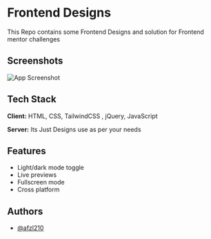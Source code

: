 
# Frontend Designs

This Repo contains some Frontend Designs and solution for Frontend mentor challenges


## Screenshots

![App Screenshot](https://via.placeholder.com/468x300?text=App+Screenshot+Here)

  
## Tech Stack

**Client:** HTML, CSS, TailwindCSS , jQuery, JavaScript

**Server:** Its Just Designs use as per your needs

  
## Features

- Light/dark mode toggle
- Live previews
- Fullscreen mode
- Cross platform

  
## Authors

- [@afzl210](https://github.com/AFZL210)

  
